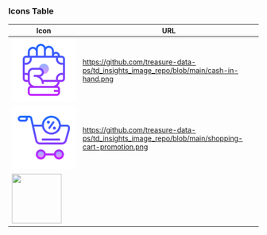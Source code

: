 ### Icons Table

| Icon| URL |
|----------|----------|
| ![Alt text](https://github.com/treasure-data-ps/td_insights_image_repo/blob/main/cash-in-hand.png)  | https://github.com/treasure-data-ps/td_insights_image_repo/blob/main/cash-in-hand.png | 
| ![Alt text](https://github.com/treasure-data-ps/td_insights_image_repo/blob/main/shopping-cart-promotion.png) | https://github.com/treasure-data-ps/td_insights_image_repo/blob/main/shopping-cart-promotion.png| 
| <img src="https://example.com/image.png" width="100" height="100"> |
